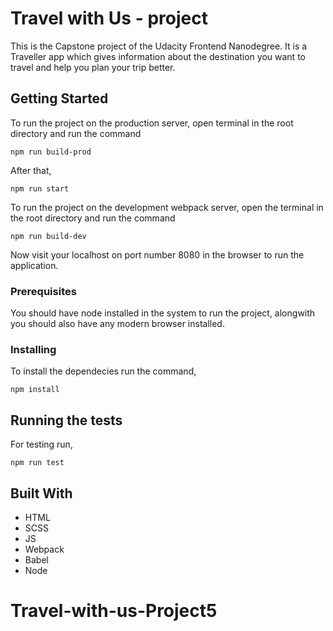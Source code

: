 # Travel with Us - project

This is the Capstone project of the Udacity Frontend Nanodegree. It is a Traveller app which gives information about the destination you want to travel and help you plan your trip better.

## Getting Started


To run the project on the production server, open terminal in the root directory and run the command

```
npm run build-prod
```
After that,
```
npm run start
```
To run the project on the development webpack server, open the terminal in the root directory and run the command

```
npm run build-dev
```
Now visit your localhost on port number 8080 in the browser to run the application.

### Prerequisites

You should have node installed in the system to run the project, alongwith you should also have any modern browser installed.

### Installing

To install the dependecies run the command,
```
npm install
```
## Running the tests

For testing run,
```
npm run test
```
## Built With

* HTML
* SCSS
* JS
* Webpack
* Babel
* Node
# Travel-with-us-Project5
